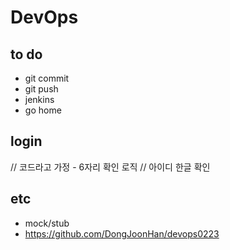 # DevOps

## to do
- git commit
- git push
- jenkins
- go home

## login
// 코드라고 가정 - 6자리 확인 로직
// 아이디 한글 확인

## etc
- mock/stub
- https://github.com/DongJoonHan/devops0223
